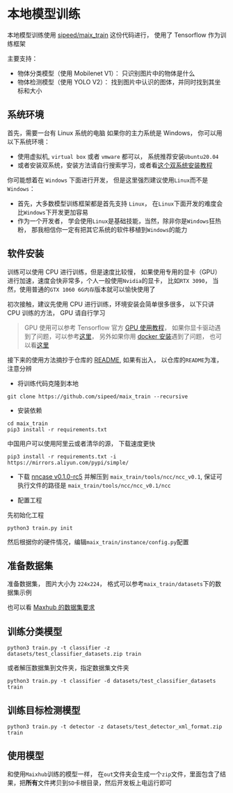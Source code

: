 本地模型训练
==========


本地模型训练使用 [sipeed/maix_train](https://github.com/sipeed/maix_train) 这份代码进行， 使用了 Tensorflow 作为训练框架

主要支持：
* 物体分类模型（使用 Mobilenet V1）： 只识别图片中的物体是什么
* 物体检测模型（使用 YOLO V2）： 找到图片中认识的图体，并同时找到其坐标和大小

## 系统环境

首先，需要一台有 Linux 系统的电脑
如果你的主力系统是 Windows， 你可以用以下系统环境：
* 使用虚拟机, `virtual box` 或者 `vmware` 都可以， 系统推荐安装`Ubuntu20.04`
* 或者安装双系统，安装方法请自行搜索学习，或者看[这个双系统安装教程](https://neucrack.com/p/330)

你可能想着在 `Windows` 下面进行开发， 但是这里强烈建议使用`Linux`而不是`Windows`：
* 首先，大多数模型训练框架都是首先支持 `Linux`， 在`Linux`下面开发的难度会比`Windows`下开发更加容易
* 作为一个开发者， 学会使用`Linux`是基础技能，当然，除非你是`Windows`狂热粉， 那我相信你一定有把其它系统的软件移植到`Windows`的能力


## 软件安装

训练可以使用 CPU 进行训练，但是速度比较慢， 如果使用专用的显卡（GPU）进行加速，速度会快非常多，个人一般使用`Nvidia`的显卡， 比如`RTX 3090`， 当然，使用普通的`GTX 1060 6G内存`版本就可以愉快使用了

初次接触，建议先使用 CPU 进行训练，环境安装会简单很多很多， 以下只讲 CPU 训练的方法， GPU 请自行学习
> GPU 使用可以参考 Tensorflow 官方 [GPU 使用教程](https://tensorflow.google.cn/install/gpu)， 如果你显卡驱动遇到了问题，可以参考[这里](https://neucrack.com/p/252)， 另外如果你用 [docker 安装](https://tensorflow.google.cn/install/docker )遇到了问题， 也可以看[这里](https://neucrack.com/p/116)


接下来的使用方法摘抄于仓库的 [README](https://github.com/sipeed/maix_train/blob/master/README.md), 如果有出入， 以仓库的`README`为准，注意分辨


* 将训练代码克隆到本地

```
git clone https://github.com/sipeed/maix_train --recursive
```

* 安装依赖

```
cd maix_train
pip3 install -r requirements.txt
```
中国用户可以使用阿里云或者清华的源， 下载速度更快
```
pip3 install -r requirements.txt -i https://mirrors.aliyun.com/pypi/simple/
```

* 下载 [nncase v0.1.0-rc5](https://github.com/kendryte/nncase/releases/tag/v0.1.0-rc5) 并解压到 `maix_train/tools/ncc/ncc_v0.1`, 保证可执行文件的路径是 `maix_train/tools/ncc/ncc_v0.1/ncc`

* 配置工程

先初始化工程
```
python3 train.py init
```
然后根据你的硬件情况，编辑`maix_train/instance/config.py`配置

## 准备数据集

准备数据集， 图片大小为 `224x224`， 格式可以参考`maix_train/datasets`下的数据集示例

也可以看 [Maxhub 的数据集要求](https://www.maixhub.com/index/mtrain/help.html)


##  训练分类模型

```
python3 train.py -t classifier -z datasets/test_classifier_datasets.zip train
```

或者解压数据集到文件夹，指定数据集文件夹
```
python3 train.py -t classifier -d datasets/test_classifier_datasets train
```

## 训练目标检测模型

```
python3 train.py -t detector -z datasets/test_detector_xml_format.zip train
```

## 使用模型

和使用`Maixhub`训练的模型一样， 在`out`文件夹会生成一个`zip`文件，里面包含了结果，把**所有**文件拷贝到`SD`卡根目录，然后开发板上电运行即可





